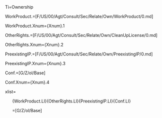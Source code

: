 Ti=Ownership

WorkProduct.=[F/US/00/Agt/Consult/Sec/Relate/Own/WorkProduct/0.md]

WorkProduct.Xnum={Xnum}.1

OtherRights.=[F/US/00/Agt/Consult/Sec/Relate/Own/CleanUpLicense/0.md]

OtherRights.Xnum={Xnum}.2

PreexistingIP.=[F/US/00/Agt/Consult/Sec/Relate/Own/PreexistingIP/0.md]

PreexistingIP.Xnum={Xnum}.3

Conf.=[G/Z/ol/Base]

Conf.Xnum={Xnum}.4

xlist=<ol>{WorkProduct.LI}{OtherRights.LI}{PreexistingIP.LI}{Conf.LI}

=[G/Z/ol/Base]